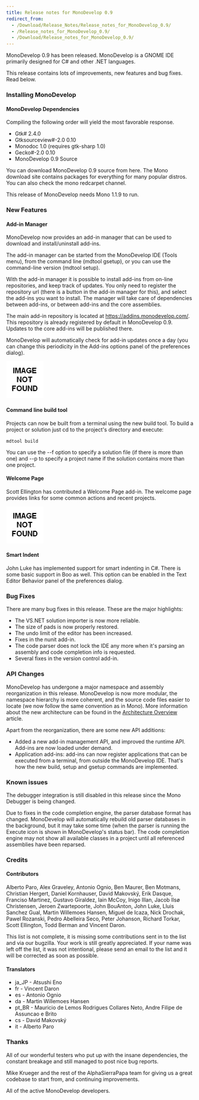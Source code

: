 ```yaml
---
title: Release notes for MonoDevelop 0.9
redirect_from:
  - /Download/Release_Notes/Release_notes_for_MonoDevelop_0.9/
  - /Release_notes_for_MonoDevelop_0.9/
  - /Download/Release_notes_for_MonoDevelop_0.9/
---
```


MonoDevelop 0.9 has been released. MonoDevelop is a GNOME IDE primarily designed for C# and other .NET languages.

This release contains lots of improvements, new features and bug fixes. Read below.

### Installing MonoDevelop

#### MonoDevelop Dependencies

Compiling the following order will yield the most favorable response.

-   Gtk# 2.4.0
-   Gtksourceview\#-2.0 0.10
-   Monodoc 1.0 (requires gtk-sharp 1.0)
-   Gecko\#-2.0 0.10
-   MonoDevelop 0.9 Source

You can download MonoDevelop 0.9 source from here. The Mono download site contains packages for everything for many popular distros. You can also check the mono redcarpet channel.

This release of MonoDevelop needs Mono 1.1.9 to run.

### New Features

#### Add-in Manager

MonoDevelop now provides an add-in manager that can be used to download and install/uninstall add-ins.

The add-in manager can be started from the MonoDevelop IDE (Tools menu), from the command line (mdtool gsetup), or you can use the command-line version (mdtool setup).

With the add-in manager it is possible to install add-ins from on-line repositories, and keep track of updates. You only need to register the repository url (there is a button in the add-in manager for this), and select the add-ins you want to install. The manager will take care of dependencies between add-ins, or between add-ins and the core assemblies.

The main add-in repository is located at <https://addins.monodevelop.com/>. This repository is already registered by default in MonoDevelop 0.9. Updates to the core add-ins will be published there.

MonoDevelop will automatically check for add-in updates once a day (you can change this periodicity in the Add-ins options panel of the preferences dialog).

![With the Add-in Manager you can download and install new add-ins from online repositories.](/images/404.png)

#### Command line build tool

Projects can now be built from a terminal using the new build tool. To build a project or solution just cd to the project's directory and execute:

``` eval
mdtool build
```

You can use the --f option to specify a solution file (if there is more than one) and --p to specify a project name if the solution contains more than one project.

#### Welcome Page

Scott Ellington has contributed a Welcome Page add-in. The welcome page provides links for some common actions and recent projects.

[![MonoDevelop showing the welcome page.](/images/404.png)](File:Media_Gallery/Md-welcome-page.png "Md-welcome-page.png")

#### Smart Indent

John Luke has implemented support for smart indenting in C#. There is some basic support in Boo as well. This option can be enabled in the Text Editor Behavior panel of the preferences dialog.

### Bug Fixes

There are many bug fixes in this release. These are the major highlights:

-   The VS.NET solution importer is now more reliable.
-   The size of pads is now properly restored.
-   The undo limit of the editor has been increased.
-   Fixes in the nunit add-in.
-   The code parser does not lock the IDE any more when it's parsing an assembly and code completion info is requested.
-   Several fixes in the version control add-in.

### API Changes

MonoDevelop has undergone a major namespace and assembly reorganization in this release. MonoDevelop is now more modular, the namespace hierarchy is more coherent, and the source code files easier to locate (we now follow the same convention as in Mono). More information about the new architecture can be found in the [Architecture Overview](/developers/articles/architecture-overview/) article.

Apart from the reorganization, there are some new API additions:

-   Added a new add-in management API, and improved the runtime API. Add-ins are now loaded under demand.
-   Application add-ins: add-ins can now register applications that can be executed from a terminal, from outside the MonoDevelop IDE. That's how the new build, setup and gsetup commands are implemented.

### Known issues

The debugger integration is still disabled in this release since the Mono Debugger is being changed.

Due to fixes in the code completion engine, the parser database format has changed. MonoDevelop will automatically rebuild old parser databases in the background, but it may take some time (when the parser is running the Execute icon is shown in MonoDevelop's status bar). The code completion engine may not show all available classes in a project until all referenced assemblies have been reparsed.

### Credits

#### Contributors

Alberto Paro, Alex Graveley, Antonio Ognio, Ben Maurer, Ben Motmans, Christian Hergert, Daniel Kornhauser, David Makovský, Erik Dasque, Franciso Martinez, Gustavo Giraldez, Iain McCoy, Inigo Illan, Jacob Ilsø Christensen, Jeroen Zwartepoorte, John BouAnton, John Luke, Lluis Sanchez Gual, Martin Willemoes Hansen, Miguel de Icaza, Nick Drochak, Pawel Rozanski, Pedro Abelleira Seco, Peter Johanson, Richard Torkar, Scott Ellington, Todd Berman and Vincent Daron.

This list is not complete, it is missing some contributions sent in to the list and via our bugzilla. Your work is still greatly appreciated. If your name was left off the list, it was not intentional, please send an email to the list and it will be corrected as soon as possible.

#### Translators

-   ja\_JP - Atsushi Eno
-   fr - Vincent Daron
-   es - Antonio Ognio
-   da - Martin Willemoes Hansen
-   pt\_BR - Mauricio de Lemos Rodrigues Collares Neto, Andre Filipe de Assuncao e Brito
-   cs - David Makovský
-   it - Alberto Paro

### Thanks

All of our wonderful testers who put up with the insane dependencies, the constant breakage and still managed to post nice bug reports.

Mike Krueger and the rest of the AlphaSierraPapa team for giving us a great codebase to start from, and continuing improvements.

All of the active MonoDevelop developers.

